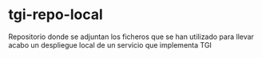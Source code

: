 # tgi-repo-local
Repositorio donde se adjuntan los ficheros que se han utilizado para llevar acabo un despliegue local de un servicio que implementa TGI
